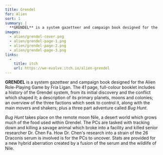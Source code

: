 ```yaml
---
title: Grendel
for: Alien
sort: 1
summary: |
  **GRENDEL** is a system gazetteer and campaign book designed for the Alien Role-Playing Game by Fria Ligan. The 41 page, full-colour booklet includes a full description of the Grendel system plus a three part adventure called *Bug Hunt*.
images:
  - alien/grendel-cover.png
  - alien/grendel-page-1.png
  - alien/grendel-page-2.png
  - alien/grendel-page-3.png
links:
  -
    title: itch
    url: https://we-evolve.itch.io/alien-grendel
---
```


**GRENDEL** is a system gazetteer and campaign book designed for the Alien Role-Playing Game by Fria Ligan. The 41 page, full-colour booklet includes a history of the Grendel system, from its initial discovery and the conflict which shaped it; a description of its primary planets, moons and colonies; an overview of the three factions which seek to control it, along with the main movers and shakers; plus a three part adventure called *Bug Hunt*.

*Bug Hunt* takes place on the remote moon Nile, a desert world which grows much of the food used within Grendel. The PCs are tasked with tracking down and killing a savage animal which broke into a facility and killed senior researcher Dr. Chen Fa. How Dr. Chen's research into a strain of the 26 Draconis serum is involved is for the PCs to uncover. Stats are provided for a new hybrid aberration created by a fusion of the serum and the wildlife of Nile.
